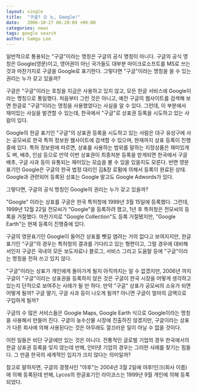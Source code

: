 ```yaml
---
layout: single
title:  "구글? 오 노, Google!"
date:   2006-10-27 06:20:09 +09:00
categories: news
tags: google search
author: Samgu Lee
---
```

일반적으로 통용되는 "구글"이라는 명칭은 구글의 공식 명칭이 아니다. 구글의 공식 명칭은 Google(영문)이고, 영어권이 아닌 국가들도 대부분 마이크로소프트를 MS로 쓰는 것과 마찬가지로 구글을 Google로 표기한다. 그렇다면 "구글"이라는 명칭을 쓸 수 있는 권리는 누가 갖고 있을까?

구글은 "구글"이라는 호칭을 지금은 사용하고 있지 않고, 모든 한글 서비스에 Google이라는 명칭으로 통일했다. 처음부터 그런 것은 아니고, 예전 구글의 웹사이트를 검색해 보면 한글로 "구글"이라는 명칭을 사용했었다는 사실을 알 수 있다. 그런데, 이 부분에서 재미있는 사실을 발견할 수 있는데, 한국에서 "구글"로 상표권 등록을 시도하고 있는 사람이 있다.

Google의 한글 표기인 "구글"의 상표권 등록을 시도하고 있는 사람은 대구 유성구에 사는 공모씨로 한국 특허 정보원 웹사이트에 검색할 수 있으며, 현재까지 상표 등록이 진행중에 있다. 특허 정보원에 따르면, 상표를 사용하는 범위를 말하는 지정상품은 재미있게도 벼, 배추, 인삼 등으로 만약 이번 상표권이 최종처분 등록을 받게되면 한국에서 구글 배추, 구글 사과 등이 유통되는 재미있는 모습을 볼 수 있을 있을지도 모른다. 반면 영문표기인 Google은 구글의 한국 법정 대리인 김&장 로펌에 의해서 등록이 완료된 상태. Google과 관련되어 등록된 상표는 Google 말고도 Google Adwords가 있다.

그렇다면, 구글의 공식 명칭인 Google의 권리는 누가 갖고 있을까?

"Google" 이라는 상표를 구글은 한국 특허청에 1999년 3월 15일에 등록했다. 그런데, 1999년 12월 22일 전모씨가 "Google"을 등록하려 했고, 1년 후 특허청은 전모씨의 등록을 거절했다. 마찬가지로 "Google Collection"도 등록 거절됐지만, "Google Earth"는 현재 등록이 진행중에 있다.

구글의 영문표기인 Google이 들어간 상표를 뺏길 염려는 거의 없다고 보여지지만, 한글 표기인 "구글"의 경우는 특허청의 결과를 기다리고 있는 형편이고, 그럴 경우에 대비해서인지 구글은 국내의 모든 보도자료나 블로그, 서비스 그리고 도움말 등에 "구글"이라는 명칭을 전혀 쓰고 있지 않다.

"구글"이라는 상표가 개인에게 돌아가게 될지 아직까지는 알 수 없겠지만, 2006년 까지 구글이 "구글"이라는 상표권을 등록하지 않은 것은 구글이 한국 시장을 어떻게 생각하고 있는지 단적으로 보여주는 사례가 될 만 하다. 만약 "구글" 상표가 공모씨의 소유가 되면 어떻게 될까? 구글 딸기, 구글 사과 등이 나오게 될까? 아니면 구글이 얼마의 금액으로 구입하게 될까?

구글의 수 많은 서비스들은 Google Maps, Google Earth 식으로 Google이라는 명칭을 사용해서 만들어 진다. 구글이 농수산물 시장에 진출하진 않겠지만, 구글이라는 상표가 다른 회사에 의해 사용된다는 것은 아무래도 껄끄러운 일이 아닐 수 없을 것이다.

이런 일들은 비단 구글에만 있는 것은 아니다. 전통적인 글로벌 기업의 경우 한국에서의 한글 상표권 등록을 잊지 않는데 반해, 인터넷 기업의 경우는 그러한 사례를 찾기는 힘들다. 그 만큼 한국의 세계적인 입지가 크지 않다는 의미일까?

참고로 말하자면, 구글의 경쟁사인 "야후"는 2004년 3월 2일에 야후!인크(회사 이름)에 의해 등록된데 반해, Lycos의 한글표기인 라이코스는 1999년 9월 개인에 의해 등록되었다.

